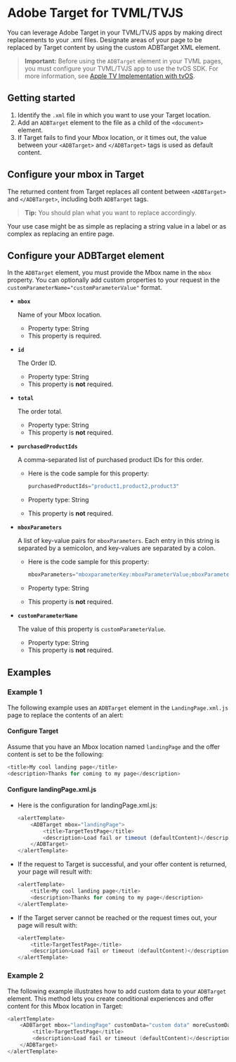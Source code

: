 # Adobe Target for TVML/TVJS

You can leverage Adobe Target in your TVML/TVJS apps by making direct replacements to your .xml files. Designate areas of your page to be replaced by Target content by using the custom ADBTarget XML element.

> **Important:** Before using the `ADBTarget` element in your TVML pages, you must configure your TVML/TVJS app to use the tvOS SDK. For more information, see [Apple TV Implementation with tvOS](/docs/ios/apple-tv-implementation-tvos/apple-tv-implementation-tvos.md).

## Getting started

1. Identify the `.xml` file in which you want to use your Target location. 
1. Add an `ADBTarget` element to the file as a child of the `<document>` element.
1. If Target fails to find your Mbox location, or it times out, the value between your `<ADBTarget>` and `</ADBTarget>` tags is used as default content.

## Configure your mbox in Target

The returned content from Target replaces all content between `<ADBTarget>` and `</ADBTarget>`, including both `ADBTarget` tags.

> **Tip:** You should plan what you want to replace accordingly.

Your use case might be as simple as replacing a string value in a label or as complex as replacing an entire page.

## Configure your ADBTarget element

In the `ADBTarget` element, you must provide the Mbox name in the `mbox` property. You can optionally add custom properties to your request in the `customParameterName="customParameterValue"` format.

* **`mbox`**

  Name of your Mbox location.

  * Property type: String
  * This property is required.

* **`id`**

  The Order ID.

  * Property type: String
  * This property is **not** required.

* **`total`**

  The order total.

  * Property type: String
  * This property is **not** required.

* **`purchasedProductIds`**

  A comma-separated list of purchased product IDs for this order. 
  
  * Here is the code sample for this property:


    ```objective-c
    purchasedProductIds="product1,product2,product3" 
    ```

  * Property type: String
  * This property is **not** required.

* **`mboxParameters`**

  A list of key-value pairs for `mboxParameters`. Each entry in this string is separated by a semicolon, and key-values are separated by a colon. 
  
  * Here is the code sample for this property:

    ```objective-c
    mboxParameters="mboxparameterKey:mboxParameterValue;mboxParameterKey1:mboxParameterValue1;mboxParameterKey2:mboxParameterValue2"
    ```

  * Property type: String
  * This property is **not** required.

* **`customParameterName`**

  The value of this property is `customParameterValue`.

  * Property type: String
  * This property is **not** required.  


## Examples

### Example 1

The following example uses an `ADBTarget` element in the `LandingPage.xml.js` page to replace the contents of an alert:

#### Configure Target

Assume that you have an Mbox location named `landingPage` and the offer content is set to be the following:

```objective-c
<title>My cool landing page</title> 
<description>Thanks for coming to my page</description> 
```

#### Configure landingPage.xml.js

* Here is the configuration for landingPage.xml.js: 

  ```js
  <alertTemplate> 
      <ADBTarget mbox="landingPage">  
          <title>TargetTestPage</title> 
          <description>Load fail or timeout (defaultContent)</description> 
      </ADBTarget>  
  </alertTemplate> 
  ```

* If the request to Target is successful, and your offer content is returned, your page will result with:

  ```objective-c
  <alertTemplate> 
      <title>My cool landing page</title> 
      <description>Thanks for coming to my page</description> 
  </alertTemplate>
  ```

* If the Target server cannot be reached or the request times out, your page will result with:

  ```objective-c
  <alertTemplate> 
      <title>TargetTestPage</title> 
      <description>Load fail or timeout (defaultContent)</description> 
  </alertTemplate>
  ```

### Example 2

The following example illustrates how to add custom data to your `ADBTarget` element. This method lets you create conditional experiences and offer content for this Mbox location in Target: 

```objective-c
<alertTemplate> 
    <ADBTarget mbox="landingPage" customData="custom data" moreCustomData="more custom data"> 
        <title>TargetTestPage</title> 
        <description>Load fail or timeout (defaultContent)</description> 
    </ADBTarget>  
</alertTemplate>
```
